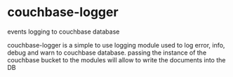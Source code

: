 # couchbase-logger
events logging to couchbase database

couchbase-logger is a simple to use logging module used to log error, info, debug and warn to couchbase database.
passing the instance of the couchbase bucket to the modules will allow to write the documents into the DB
